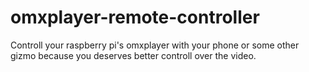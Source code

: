 # omxplayer-remote-controller
Controll your raspberry pi's omxplayer with your phone or some other gizmo because you deserves better controll over the video.
